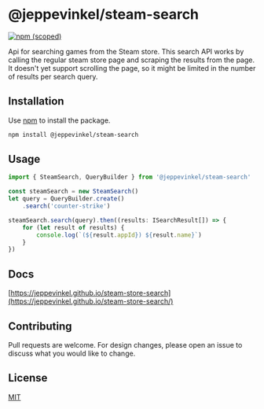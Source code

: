 # @jeppevinkel/steam-search
[![npm (scoped)](https://img.shields.io/npm/v/@jeppevinkel/steam-search)](https://www.npmjs.com/package/@jeppevinkel/steam-search)

Api for searching games from the Steam store.
This search API works by calling the regular steam store page and scraping the results from the page. It doesn't yet support scrolling the page, so it might be limited in the number of results per search query.

## Installation
Use [npm] to install the package.

```bash
npm install @jeppevinkel/steam-search
```

## Usage
```typescript
import { SteamSearch, QueryBuilder } from '@jeppevinkel/steam-search'

const steamSearch = new SteamSearch()
let query = QueryBuilder.create()
    .search('counter-strike')

steamSearch.search(query).then((results: ISearchResult[]) => {
    for (let result of results) {
        console.log(`(${result.appId}) ${result.name}`)
    }
})
```

## Docs

[https://jeppevinkel.github.io/steam-store-search](https://jeppevinkel.github.io/steam-store-search/)

## Contributing
Pull requests are welcome. For design changes, please open an issue to discuss what you would like to change.

## License
[MIT]

[npm]: https://www.npmjs.com
[MIT]: https://opensource.org/licenses/MIT